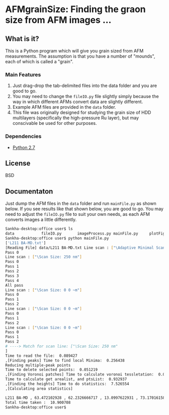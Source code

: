 # AFMgrainSize: Finding the graon size from AFM images ...

## What is it?

This is a Python program which will give you grain sized from AFM measurements. The assumption is that you have a number of "mounds", each of which is called a "grain". 

### Main Features

1. Just drag-drop the tab-delimited files into the data folder and you are good to go. 
2. You may need to change the `fileIO.py` file slightly simply because the way in which different AFMs convert data are slightly different. 
3. Example AFM files are provided in the `data` folder. 
4. This file was originally designed for studying the grain size of HDD multilayers (specifically the high-pressure Ru layer), but may conscivable be used for other purposes. 

### Dependencies

 - [Python 2.7](https://www.python.org)

## License

BSD


## Documentaton

Just dump the AFM files in the `data` folder and run `mainFile.py` as shown below. If you see results like that shown below, you are good to go. You may need to adjust the `fileIO.py` file to suit your own needs, as each AFM converts images a little differently. 

```bash
Sankha-desktop:office user$ ls
data            fileIO.py       imageProcess.py mainFile.py     plotFigures.py  results
Sankha-desktop:office user$ python mainFile.py 
['L211 BA-MD.txt']
[Reading File] data/L211 BA-MD.txt Line scan : ["\Adaptive Minimal Scan Size: 10"]
Pass 0
Line scan : ["\Scan Size: 250 nm"]
Pass 0
Pass 1
Pass 2
Pass 3
Pass 4
All pass
Line scan : ["\Scan Size: 0 0 ~m"]
Pass 0
Pass 1
Pass 2
Line scan : ["\Scan Size: 0 0 ~m"]
Pass 0
Pass 1
Pass 2
Line scan : ["\Scan Size: 0 0 ~m"]
Pass 0
Pass 1
Pass 2
# ----> Match for scan line: ["\Scan Size: 250 nm"
]
Time to read the file:  0.089427
,[Finding peaks] Time to find local Minima:  0.256438
Reducing multiple-peak points
Time to delete selected points:  0.051219
,[Finding Voronoi patches] Time to calculate voronoi tessletation:  0.008954
Time to calculate get arealist, and ptsList:  0.932937
,[Finding the heights] Time to do statistics:  7.526554
,[Calculating area statistics]

L211 BA-MD , 63.472102928 , 62.2326666717 , 13.0997622931 , 73.1701615839 , 3.66488973479 , 0.424038313095 , 83.5705827098 , 0.0561144418439 , 0.00954957831118 , 48.9955513065 , 6.01565755452 , 0.967429220116 , 60.9364459194 , 7.91652720839 , 0.827451517015 , 78.2233824716 , 6.5109858667 , 1.05303531086 ,
Total time taken :  10.900708
Sankha-desktop:office user$ 
```